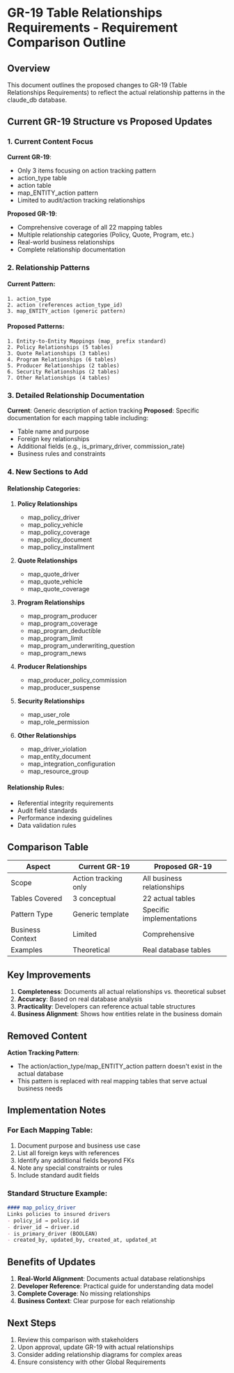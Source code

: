 # GR-19 Table Relationships Requirements - Requirement Comparison Outline

## Overview
This document outlines the proposed changes to GR-19 (Table Relationships Requirements) to reflect the actual relationship patterns in the claude_db database.

## Current GR-19 Structure vs Proposed Updates

### 1. Current Content Focus
**Current GR-19**:
- Only 3 items focusing on action tracking pattern
- action_type table
- action table  
- map_ENTITY_action pattern
- Limited to audit/action tracking relationships

**Proposed GR-19**:
- Comprehensive coverage of all 22 mapping tables
- Multiple relationship categories (Policy, Quote, Program, etc.)
- Real-world business relationships
- Complete relationship documentation

### 2. Relationship Patterns

#### Current Pattern:
```
1. action_type
2. action (references action_type_id)
3. map_ENTITY_action (generic pattern)
```

#### Proposed Patterns:
```
1. Entity-to-Entity Mappings (map_ prefix standard)
2. Policy Relationships (5 tables)
3. Quote Relationships (3 tables)
4. Program Relationships (6 tables)
5. Producer Relationships (2 tables)
6. Security Relationships (2 tables)
7. Other Relationships (4 tables)
```

### 3. Detailed Relationship Documentation

**Current**: Generic description of action tracking
**Proposed**: Specific documentation for each mapping table including:
- Table name and purpose
- Foreign key relationships
- Additional fields (e.g., is_primary_driver, commission_rate)
- Business rules and constraints

### 4. New Sections to Add

#### Relationship Categories:
1. **Policy Relationships**
   - map_policy_driver
   - map_policy_vehicle
   - map_policy_coverage
   - map_policy_document
   - map_policy_installment

2. **Quote Relationships**
   - map_quote_driver
   - map_quote_vehicle
   - map_quote_coverage

3. **Program Relationships**
   - map_program_producer
   - map_program_coverage
   - map_program_deductible
   - map_program_limit
   - map_program_underwriting_question
   - map_program_news

4. **Producer Relationships**
   - map_producer_policy_commission
   - map_producer_suspense

5. **Security Relationships**
   - map_user_role
   - map_role_permission

6. **Other Relationships**
   - map_driver_violation
   - map_entity_document
   - map_integration_configuration
   - map_resource_group

#### Relationship Rules:
- Referential integrity requirements
- Audit field standards
- Performance indexing guidelines
- Data validation rules

## Comparison Table

| Aspect | Current GR-19 | Proposed GR-19 |
|--------|---------------|----------------|
| Scope | Action tracking only | All business relationships |
| Tables Covered | 3 conceptual | 22 actual tables |
| Pattern Type | Generic template | Specific implementations |
| Business Context | Limited | Comprehensive |
| Examples | Theoretical | Real database tables |

## Key Improvements

1. **Completeness**: Documents all actual relationships vs. theoretical subset
2. **Accuracy**: Based on real database analysis
3. **Practicality**: Developers can reference actual table structures
4. **Business Alignment**: Shows how entities relate in the business domain

## Removed Content

**Action Tracking Pattern**: 
- The action/action_type/map_ENTITY_action pattern doesn't exist in the actual database
- This pattern is replaced with real mapping tables that serve actual business needs

## Implementation Notes

### For Each Mapping Table:
1. Document purpose and business use case
2. List all foreign keys with references
3. Identify any additional fields beyond FKs
4. Note any special constraints or rules
5. Include standard audit fields

### Standard Structure Example:
```markdown
#### map_policy_driver
Links policies to insured drivers
- policy_id → policy.id
- driver_id → driver.id
- is_primary_driver (BOOLEAN)
- created_by, updated_by, created_at, updated_at
```

## Benefits of Updates

1. **Real-World Alignment**: Documents actual database relationships
2. **Developer Reference**: Practical guide for understanding data model
3. **Complete Coverage**: No missing relationships
4. **Business Context**: Clear purpose for each relationship

## Next Steps

1. Review this comparison with stakeholders
2. Upon approval, update GR-19 with actual relationships
3. Consider adding relationship diagrams for complex areas
4. Ensure consistency with other Global Requirements